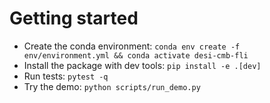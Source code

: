 # Getting started

- Create the conda environment: `conda env create -f env/environment.yml && conda activate desi-cmb-fli`
- Install the package with dev tools: `pip install -e .[dev]`
- Run tests: `pytest -q`
- Try the demo: `python scripts/run_demo.py`
